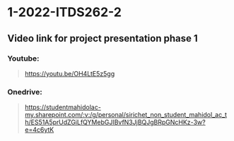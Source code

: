 # 1-2022-ITDS262-2
## Video link for project presentation phase 1 <br>
### Youtube: 

> https://youtu.be/OH4LtE5z5gg <br>

### Onedrive: 

> https://studentmahidolac-my.sharepoint.com/:v:/g/personal/sirichet_non_student_mahidol_ac_th/ES51A5prUdZGiLfQYMebGJIBvfN3JjBQJgBRpGNcHKz-3w?e=4c6ytK
